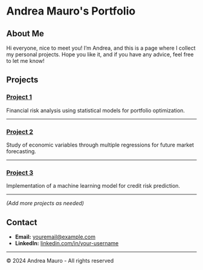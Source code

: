 # Andrea Mauro's Portfolio

## About Me

Hi everyone, nice to meet you! I’m Andrea, and this is a page where I collect my personal projects. Hope you like it, and if you have any advice, feel free to let me know!

## Projects

### [Project 1](https://github.com/your-username/project1)

Financial risk analysis using statistical models for portfolio optimization.

---

### [Project 2](https://github.com/your-username/project2)

Study of economic variables through multiple regressions for future market forecasting.

---

### [Project 3](https://github.com/your-username/project3)

Implementation of a machine learning model for credit risk prediction.

---

*(Add more projects as needed)*

## Contact

- **Email:** [youremail@example.com](mailto:youremail@example.com)
- **LinkedIn:** [linkedin.com/in/your-username](https://www.linkedin.com/in/your-username)

---

© 2024 Andrea Mauro - All rights reserved
